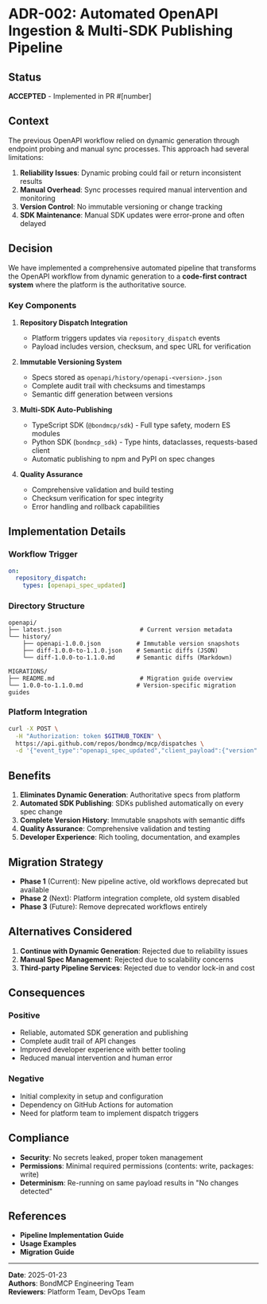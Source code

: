 # ADR-002: Automated OpenAPI Ingestion & Multi-SDK Publishing Pipeline

## Status
**ACCEPTED** - Implemented in PR #[number]

## Context
The previous OpenAPI workflow relied on dynamic generation through endpoint probing and manual sync processes. This approach had several limitations:

1. **Reliability Issues**: Dynamic probing could fail or return inconsistent results
2. **Manual Overhead**: Sync processes required manual intervention and monitoring
3. **Version Control**: No immutable versioning or change tracking
4. **SDK Maintenance**: Manual SDK updates were error-prone and often delayed

## Decision
We have implemented a comprehensive automated pipeline that transforms the OpenAPI workflow from dynamic generation to a **code-first contract system** where the platform is the authoritative source.

### Key Components

1. **Repository Dispatch Integration**
   - Platform triggers updates via `repository_dispatch` events
   - Payload includes version, checksum, and spec URL for verification

2. **Immutable Versioning System**
   - Specs stored as `openapi/history/openapi-<version>.json`
   - Complete audit trail with checksums and timestamps
   - Semantic diff generation between versions

3. **Multi-SDK Auto-Publishing**
   - TypeScript SDK (`@bondmcp/sdk`) - Full type safety, modern ES modules
   - Python SDK (`bondmcp_sdk`) - Type hints, dataclasses, requests-based client
   - Automatic publishing to npm and PyPI on spec changes

4. **Quality Assurance**
   - Comprehensive validation and build testing
   - Checksum verification for spec integrity
   - Error handling and rollback capabilities

## Implementation Details

### Workflow Trigger
```yaml
on:
  repository_dispatch:
    types: [openapi_spec_updated]
```

### Directory Structure
```
openapi/
├── latest.json                      # Current version metadata
└── history/
    ├── openapi-1.0.0.json          # Immutable version snapshots
    ├── diff-1.0.0-to-1.1.0.json    # Semantic diffs (JSON)
    └── diff-1.0.0-to-1.1.0.md      # Semantic diffs (Markdown)

MIGRATIONS/
├── README.md                        # Migration guide overview
└── 1.0.0-to-1.1.0.md               # Version-specific migration guides
```

### Platform Integration
```bash
curl -X POST \
  -H "Authorization: token $GITHUB_TOKEN" \
  https://api.github.com/repos/bondmcp/mcp/dispatches \
  -d '{"event_type":"openapi_spec_updated","client_payload":{"version":"1.0.1","checksum":"sha256_hash","spec_url":"https://api.bondmcp.com/openapi.json"}}'
```

## Benefits

1. **Eliminates Dynamic Generation**: Authoritative specs from platform
2. **Automated SDK Publishing**: SDKs published automatically on every spec change
3. **Complete Version History**: Immutable snapshots with semantic diffs
4. **Quality Assurance**: Comprehensive validation and testing
5. **Developer Experience**: Rich tooling, documentation, and examples

## Migration Strategy

- **Phase 1** (Current): New pipeline active, old workflows deprecated but available
- **Phase 2** (Next): Platform integration complete, old system disabled  
- **Phase 3** (Future): Remove deprecated workflows entirely

## Alternatives Considered

1. **Continue with Dynamic Generation**: Rejected due to reliability issues
2. **Manual Spec Management**: Rejected due to scalability concerns
3. **Third-party Pipeline Services**: Rejected due to vendor lock-in and cost

## Consequences

### Positive
- Reliable, automated SDK generation and publishing
- Complete audit trail of API changes
- Improved developer experience with better tooling
- Reduced manual intervention and human error

### Negative
- Initial complexity in setup and configuration
- Dependency on GitHub Actions for automation
- Need for platform team to implement dispatch triggers

## Compliance

- **Security**: No secrets leaked, proper token management
- **Permissions**: Minimal required permissions (contents: write, packages: write)
- **Determinism**: Re-running on same payload results in "No changes detected"

## References

- **Pipeline Implementation Guide** 
- **Usage Examples** 
- **Migration Guide** 

---

**Date**: 2025-01-23  
**Authors**: BondMCP Engineering Team  
**Reviewers**: Platform Team, DevOps Team